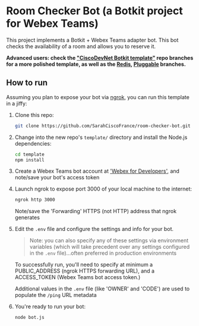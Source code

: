 # Room Checker Bot (a Botkit project for Webex Teams)

This project implements a Botkit + Webex Teams adapter bot.
This bot checks the availability of a room and allows you to reserve it.

**Advanced users: check the ["CiscoDevNet Botkit template"](https://github.com/CiscoDevNet/botkit-template) repo branches for a more polished template, as well as the [Redis](https://github.com/CiscoDevNet/botkit-template/tree/redis), [Pluggable](https://github.com/CiscoDevNet/botkit-template/tree/plugin) branches.**

## How to run

Assuming you plan to expose your bot via [ngrok](https://ngrok.com),
you can run this template in a jiffy:

1. Clone this repo:

    ```sh
    git clone https://github.com/SarahCiscoFrance/room-checker-bot.git
    ```

1. Change into the new repo's `template/` directory and install the Node.js dependencies:

    ```sh
    cd template
    npm install
    ```

1. Create a Webex Teams bot account at ['Webex for Developers'](https://developer.webex.com/add-bot.html), and note/save your bot's access token

1. Launch ngrok to expose port 3000 of your local machine to the internet:

    ```sh
    ngrok http 3000
    ```

    Note/save the 'Forwarding' HTTPS (not HTTP) address that ngrok generates

1. Edit the `.env` file and configure the settings and info for your bot.

    >Note: you can also specify any of these settings via environment variables (which will take precedent over any settings configured in the `.env` file)...often preferred in production environments

    To successfully run, you'll need to specify at minimum a PUBLIC_ADDRESS (ngrok HTTPS forwarding URL), and a ACCESS_TOKEN (Webex Teams bot access token.)

    Additional values in the `.env` file (like 'OWNER' and 'CODE') are used to populate the `/ping` URL metadata

1. You're ready to run your bot:

    ```sh
    node bot.js
    ```
